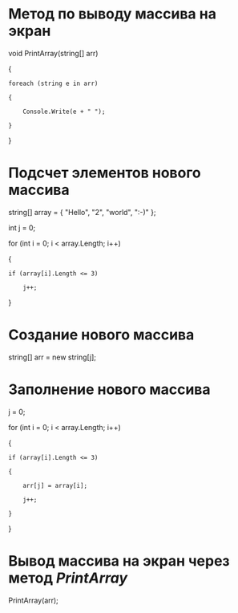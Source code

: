 # Метод по выводу массива на экран

void PrintArray(string[] arr)

{

    foreach (string e in arr)

    {

        Console.Write(e + " ");

    }

}

# Подсчет элементов нового массива

string[] array = { "Hello", "2", "world", ":-)" };

int j = 0;

for (int i = 0; i < array.Length; i++)

{

    if (array[i].Length <= 3)

        j++;

}

# Создание нового массива

string[] arr = new string[j];

# Заполнение нового массива

j = 0;

for (int i = 0; i < array.Length; i++)

{

    if (array[i].Length <= 3)

    {

        arr[j] = array[i];

        j++;

    }
}

# Вывод массива на экран через метод ***PrintArray***

PrintArray(arr);